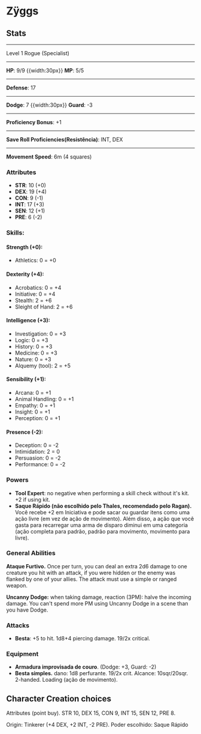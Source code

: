 # Zÿggs
## Stats
___
Level 1 Rogue (Specialist)
___
**HP**: 9/9
{{width:30px}}
**MP**: 5/5
___
**Defense**: 17
___
**Dodge**: 7
{{width:30px}}
**Guard**: -3
___
**Proficiency Bonus**: +1
___
**Save Roll Proficiencies(Resistência)**: INT, DEX
___
**Movement Speed**: 6m (4 squares)

### Attributes
- **STR**: 10 (+0)
- **DEX**: 19 (+4)
- **CON**: 9  (-1)
- **INT**: 17 (+3)
- **SEN**: 12 (+1)
- **PRE**: 6  (-2) 

### Skills:
#### Strength (+0):
- Athletics: 0 = +0

#### Dexterity (+4):
- Acrobatics: 0 = +4
- Initiative: 0 = +4
- Stealth: 2 = +6
- Sleight of Hand: 2 = +6

#### Intelligence (+3):
- Investigation: 0 = +3
- Logic: 0 = +3
- History: 0 = +3
- Medicine: 0 = +3
- Nature: 0 = +3
- Alquemy (tool): 2 = +5

#### Sensibility (+1):
- Arcana: 0 = +1
- Animal Handling: 0 = +1
- Empathy: 0 = +1
- Insight: 0 = +1
- Perception: 0 = +1

#### Presence (-2):
- Deception: 0 = -2
- Intimidation: 2 = 0
- Persuasion: 0 = -2
- Performance: 0 = -2

### Powers
- **Tool Expert**: no negative when performing a skill check without it's kit. +2 if using kit.
- **Saque Rápido (não escolhido pelo Thales, recomendado pelo Ragan).** Você recebe +2 em Iniciativa e pode sacar ou guardar itens como uma ação livre (em vez de ação de movimento). Além disso, a ação que você gasta para recarregar uma arma de disparo diminui em uma categoria (ação completa para padrão, padrão para movimento, movimento para livre).

### General Abilities
**Ataque Furtivo.** Once per turn, you can deal an extra 2d6 damage to one creature you hit with an attack, if you were hidden or the enemy was flanked by one of your allies. The attack must use a simple or ranged weapon.

**Uncanny Dodge:** when taking damage, reaction (3PM): halve the incoming damage. You can't spend more PM using Uncanny Dodge in a scene than you have Dodge.

### Attacks
- **Besta**: +5 to hit. 1d8+4 piercing damage. 19/2x critical.

### Equipment
- **Armadura improvisada de couro**. (Dodge: +3, Guard: -2)
- **Besta simples.** dano: 1d8 perfurante. 19/2x crit. Alcance: 10sqr/20sqr. 2-handed. Loading (ação de movimento).

## Character Creation choices
Attributes (point buy). STR 10, DEX 15, CON 9, INT 15, SEN 12, PRE 8.

Origin: Tinkerer (+4 DEX, +2 INT, -2 PRE). Poder escolhido: Saque Rápido